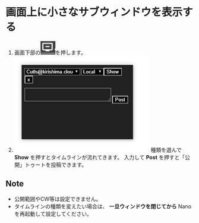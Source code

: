 # 画面上に小さなサブウィンドウを表示する

1. 画面下部の![timeline23](https://raw.githubusercontent.com/cutls/TheDeskDocs/master/media/timeline23.png)を押します。
2. ![timeline24](https://raw.githubusercontent.com/cutls/TheDeskDocs/master/media/timeline24.png) 種類を選んで **Show** を押すとタイムラインが流れてきます。 入力して **Post** を押すと「公開」トゥートを投稿できます。

## Note

* 公開範囲やCW等は設定できません。
* タイムラインの種類を変えたい場合は、 **一旦ウィンドウを閉じてから** Nanoを再起動して設定してください。

